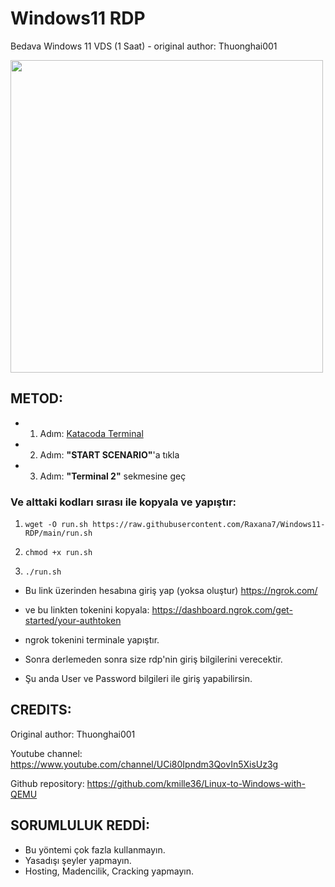 # Windows11 RDP
Bedava Windows 11 VDS (1 Saat) - original author: Thuonghai001

<img src="https://i.imgur.com/er8jcIF.png" width="500" />

## METOD:

- 1. Adım: [Katacoda Terminal](https://www.katacoda.com/openshift/courses/subsystems/container-internals-lab-2-0-part-1)
- 2. Adım: **"START SCENARIO"**'a tıkla
- 3. Adım: **"Terminal 2"** sekmesine geç

### Ve alttaki kodları sırası ile kopyala ve yapıştır:

1. `wget -O run.sh https://raw.githubusercontent.com/Raxana7/Windows11-RDP/main/run.sh`

2. `chmod +x run.sh`

3. `./run.sh`

- Bu link üzerinden hesabına giriş yap (yoksa oluştur) https://ngrok.com/ 

- ve bu linkten tokenini kopyala: https://dashboard.ngrok.com/get-started/your-authtoken

- ngrok tokenini terminale yapıştır.
- Sonra derlemeden sonra size rdp'nin giriş bilgilerini verecektir.
- Şu anda User ve Password bilgileri ile giriş yapabilirsin.

## CREDITS:
Original author: Thuonghai001

Youtube channel: https://www.youtube.com/channel/UCi80Ipndm3QovIn5XisUz3g

Github repository: https://github.com/kmille36/Linux-to-Windows-with-QEMU

## SORUMLULUK REDDİ:
  - Bu yöntemi çok fazla kullanmayın.
  - Yasadışı şeyler yapmayın.
  - Hosting, Madencilik, Cracking yapmayın.


